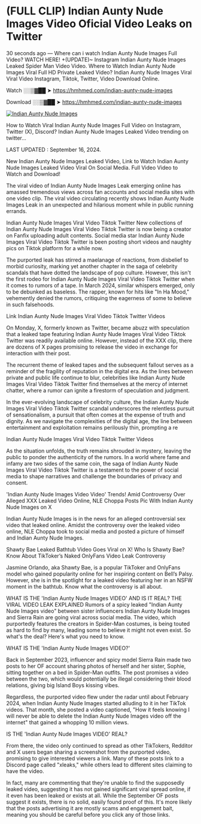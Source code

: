# (FULL CLIP) Indian Aunty Nude Images Video Oficial Video Leaks on Twitter

30 seconds ago — Where can i watch Indian Aunty Nude Images Full Video? WATCH HERE! +(UPDATE)~ Instagram Indian Aunty Nude Images Leaked Spider Man Video Video. Where to Watch Indian Aunty Nude Images Viral Full HD Private Leaked Video? Indian Aunty Nude Images Viral Viral Video Instagram, Tiktok, Twitter, Video Download Online.

Watch ░░▒▓██ ➤ https://hmhmed.com/indian-aunty-nude-images

Download ░░▒▓██ ➤ https://hmhmed.com/indian-aunty-nude-images

[![Indian Aunty Nude Images](https://i.imgur.com/dJHk4Zq.gif)](https://hmhmed.com/indian-aunty-nude-images)

How to Watch Viral Indian Aunty Nude Images Full Video on Instagram, Twitter (X), Discord? Indian Aunty Nude Images Leaked Video trending on twitter...

LAST UPDATED : September 16, 2024.

New Indian Aunty Nude Images Leaked Video, Link to Watch Indian Aunty Nude Images Leaked Video Viral On Social Media. Full Video Video to Watch and Download!

The viral video of Indian Aunty Nude Images Leak emerging online has amassed tremendous views across fan accounts and social media sites with one video clip. The viral video circulating recently shows Indian Aunty Nude Images Leak in an unexpected and hilarious moment while in public running errands.

Indian Aunty Nude Images Viral Video Tiktok Twitter New collections of Indian Aunty Nude Images Viral Video Tiktok Twitter is now being a creator on Fanfix uploading adult contents. Social media star Indian Aunty Nude Images Viral Video Tiktok Twitter is been posting short videos and naughty pics on Tiktok platform for a while now.

The purported leak has stirred a maelanage of reactions, from disbelief to morbid curiosity, marking yet another chapter in the saga of celebrity scandals that have dotted the landscape of pop culture. However, this isn't the first rodeo for Indian Aunty Nude Images Viral Video Tiktok Twitter when it comes to rumors of a tape. In March 2024, similar whispers emerged, only to be debunked as baseless. The rapper, known for hits like "In Ha Mood," vehemently denied the rumors, critiquing the eagerness of some to believe in such falsehoods.

Link Indian Aunty Nude Images Viral Video Tiktok Twitter Videos

On Monday, X, formerly known as Twitter, became abuzz with speculation that a leaked tape featuring Indian Aunty Nude Images Viral Video Tiktok Twitter was readily available online. However, instead of the XXX clip, there are dozens of X pages promising to release the video in exchange for interaction with their post.

The recurrent theme of leaked tapes and the subsequent fallout serves as a reminder of the fragility of reputation in the digital era. As the lines between private and public life continue to blur, celebrities like Indian Aunty Nude Images Viral Video Tiktok Twitter find themselves at the mercy of internet chatter, where a rumor can ignite a firestorm of speculation and judgment.

In the ever-evolving landscape of celebrity culture, the Indian Aunty Nude Images Viral Video Tiktok Twitter scandal underscores the relentless pursuit of sensationalism, a pursuit that often comes at the expense of truth and dignity. As we navigate the complexities of the digital age, the line between entertainment and exploitation remains perilously thin, prompting a re

Indian Aunty Nude Images Viral Video Tiktok Twitter Videos

As the situation unfolds, the truth remains shrouded in mystery, leaving the public to ponder the authenticity of the rumors. In a world where fame and infamy are two sides of the same coin, the saga of Indian Aunty Nude Images Viral Video Tiktok Twitter is a testament to the power of social media to shape narratives and challenge the boundaries of privacy and consent.

'Indian Aunty Nude Images Video Video' Trends! Amid Controversy Over Alleged XXX Leaked Video Online, NLE Choppa Posts Pic With Indian Aunty Nude Images on X

Indian Aunty Nude Images is in the news for an alleged controversial sex video that leaked online. Amidst the controversy over the leaked video online, NLE Choppa took to social media and posted a picture of himself and Indian Aunty Nude Images.

Shawty Bae Leaked Bathtub Video Goes Viral on X! Who Is Shawty Bae? Know About TikToker’s Naked OnlyFans Video Leak Controversy

Jasmine Orlando, aka Shawty Bae, is a popular TikToker and OnlyFans model who gained popularity online for her inspiring content on Bell’s Palsy. However, she is in the spotlight for a leaked video featuring her in an NSFW moment in the bathtub. Know what the controversy is all about.

WHAT IS THE 'Indian Aunty Nude Images VIDEO' AND IS IT REAL? THE VIRAL VIDEO LEAK EXPLAINED Rumors of a spicy leaked "Indian Aunty Nude Images video" between sister influencers Indian Aunty Nude Images and Sierra Rain are going viral across social media. The video, which purportedly features the creators in Spider-Man costumes, is being touted as hard to find by many, leading some to believe it might not even exist. So what's the deal? Here's what you need to know.

WHAT IS THE 'Indian Aunty Nude Images VIDEO?'

Back in September 2023, influencer and spicy model Sierra Rain made two posts to her OF account sharing photos of herself and her sister, Sophie, sitting together on a bed in Spider-Man outfits. The post promises a video between the two, which would potentially be illegal considering their blood relations, giving big Island Boys kissing vibes.

Regardless, the purported video flew under the radar until about February 2024, when Indian Aunty Nude Images started alluding to it in her TikTok videos. That month, she posted a video captioned, "How it feels knowing I will never be able to delete the Indian Aunty Nude Images video off the internet" that gained a whopping 10 million views.

IS THE 'Indian Aunty Nude Images VIDEO' REAL?

From there, the video only continued to spread as other TikTokers, Redditor and X users began sharing a screenshot from the purported video, promising to give interested viewers a link. Many of these posts link to a Discord page called "xleaks," while others lead to different sites claiming to have the video.

In fact, many are commenting that they're unable to find the supposedly leaked video, suggesting it has not gained significant viral spread online, if it even has been leaked or exists at all. While the September OF posts suggest it exists, there is no solid, easily found proof of this. It's more likely that the posts advertising it are mostly scams and engagement bait, meaning you should be careful before you click any of those links.